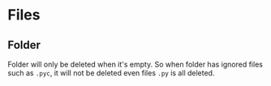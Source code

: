 # Files

## Folder
Folder will only be deleted when it's empty. So when folder has ignored files such as ``.pyc``, it will not be deleted even files ``.py`` is all deleted.